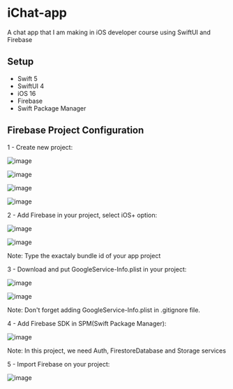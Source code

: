 # iChat-app
A chat app that I am making in iOS developer course using SwiftUI and Firebase

## Setup

* Swift 5
* SwiftUI 4
* iOS 16
* Firebase
* Swift Package Manager

## Firebase Project Configuration

1 - Create new project:

![image](https://user-images.githubusercontent.com/20096045/202316589-5b57d993-248a-47a8-a9f0-3edfffc4a897.png)

![image](https://user-images.githubusercontent.com/20096045/202316668-349011b4-12e8-4dc0-809b-6e529c3c933f.png)

![image](https://user-images.githubusercontent.com/20096045/202316749-57b9831c-e4b3-45d8-9121-3c0be3143583.png)

![image](https://user-images.githubusercontent.com/20096045/202316834-9aa03474-5ff8-46d1-90d3-eeda85153c38.png)

2 - Add Firebase in your project, select iOS+ option:

![image](https://user-images.githubusercontent.com/20096045/202317017-19853ee7-3518-4642-836b-6b105b3b9da1.png)

![image](https://user-images.githubusercontent.com/20096045/202317161-879e5c5f-dda1-40e2-9bfa-7d189499b98c.png)

Note: Type the exactaly bundle id of your app project

3 - Download and put GoogleService-Info.plist in your project:

![image](https://user-images.githubusercontent.com/20096045/202317343-d33ceb0e-6ef5-47e6-b948-3351ceb5d851.png)

![image](https://user-images.githubusercontent.com/20096045/202317420-19a10eb4-5300-4aa2-96d5-dbe27b17015b.png)

Note: Don't forget adding GoogleService-Info.plist in .gitignore file.

4 - Add Firebase SDK in SPM(Swift Package Manager):

![image](https://user-images.githubusercontent.com/20096045/202318074-432459c6-6c0e-4474-ab57-e680f06d6212.png)

Note: In this project, we need Auth, FirestoreDatabase and Storage services

5 - Import Firebase on your project:

![image](https://user-images.githubusercontent.com/20096045/202318396-da76dfa1-3c4f-4af3-bf95-d81f592b648b.png)








